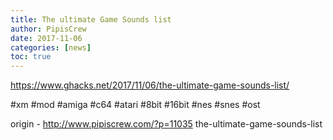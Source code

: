 ```yaml
---
title: The ultimate Game Sounds list
author: PipisCrew
date: 2017-11-06
categories: [news]
toc: true
---
```


https://www.ghacks.net/2017/11/06/the-ultimate-game-sounds-list/

#xm #mod #amiga #c64 #atari #8bit #16bit #nes #snes #ost

origin - http://www.pipiscrew.com/?p=11035 the-ultimate-game-sounds-list